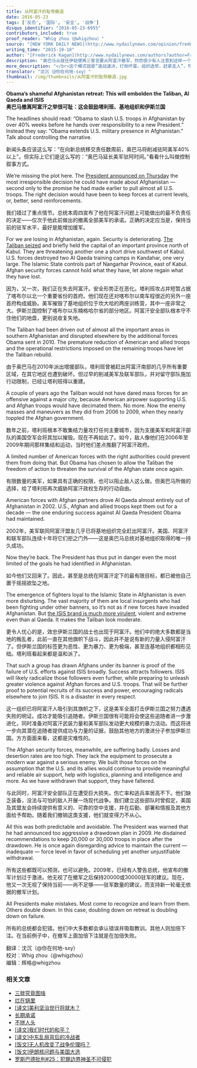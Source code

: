 ```yaml
---
title: 从阿富汗的耻辱撤退
date: 2016-05-23
tags: ['反恐', '国际', '安全', '战争']
disqus_identifier: "2016-05-23-6955"
contributors_included: true
proof_reader: "Whig zhou（@whigzhou）"
source: "[NEW YORK DAILY NEWS](http://www.nydailynews.com/opinion/frederick-kagan-obama-shameful-afghanistan-retreat-article-1.2400776)"
writing_time: "2015-10-18"
author: "[Frederick Kagan](http://www.nydailynews.com/authors?author=Frederick-Kagan)"
description: "奥巴马从就任伊始便再三誓言要从阿富汗撤军，然而很少有人注意到这样一个事实：正是从撤军前景开始明朗之际，阿富汗的恐怖活动和美军伤亡也开始急剧增加，而在此前，美军对阿富汗的控制其实相当有效且伤亡极低，这一模式在美国的海外干预中屡屡重现。"
more_description: "</br>这个模式就是“速战速决，打倒坏蛋，组织选举，赶紧走人”，可经验一次次表明，越是想赶紧脱身，代价越高，而且之前的努力很快完全泡汤。2001-07年，美军在阿富汗总共阵亡279人，而奥巴马第一个任期（2009-2012）四年的阵亡数分别为266，440，365，246，参见[Wiki](https://en.wikipedia.org/wiki/United_States_military_casualties_in_the_War_in_Afghanistan)。"
translator: "沈沉（@你在何地-sxy）"
thumbnail: /img/thumbnails/从阿富汗的耻辱撤退.jpg
---
```


**Obama’s shameful Afghanistan retreat: This will embolden the Taliban, Al Qaeda and ISIS**  
**奥巴马撤离阿富汗之举很可耻：这会鼓励塔利班、基地组织和伊斯兰国**

The headlines should read: “Obama to slash U.S. troops in Afghanistan by over 40% weeks before he hands over responsibility to a new President.” Instead they say: “Obama extends U.S. military presence in Afghanistan.” Talk about controlling the narrative.

新闻头条应该这么写：“在向新总统移交责任数周前，奥巴马将削减驻阿美军40%以上”。但实际上它们是这么写的：“奥巴马延长美军驻阿时间。”看看什么叫做控制叙事方式。

We’re missing the plot here. The [President announced on Thursday](http://www.nydailynews.com/news/politics/u-s-halt-afghanistan-withdrawal-5-000-troops-article-1.2398113) the most irresponsible decision he could have made about Afghanistan — second only to the promise he had made earlier to pull almost all U.S. troops. The right decision would have been to keep forces at current levels, or, better, send reinforcements.

我们错过了重点情节。总统本周四宣布了他在阿富汗问题上可能做出的最不负责任的决定——仅次于他此前做出的撤离全部美军的承诺。正确的决定应当是，保持当前的驻军水平，最好是能增加援军。

For we are losing in Afghanistan, again. Security is deteriorating. [The Taliban seized](http://www.nydailynews.com/news/world/afghan-official-taliban-fighters-storm-northern-city-article-1.2376682) and briefly held the capital of an important province north of Kabul. They are threatening another one a short drive southwest of Kabul. U.S. forces destroyed two Al Qaeda training camps in Kandahar, one very large. The Islamic State controls part of Nangarhar Province, east of Kabul. Afghan security forces cannot hold what they have, let alone regain what they have lost.

因为，又一次，我们正在失去阿富汗。安全形势正在恶化。塔利班攻占并短暂占据了喀布尔以北一个重要省份的首府。他们现在还对喀布尔以南车程很近的另外一座首府构成威胁。美军摧毁了基地组织位于坎大哈的两座训练营，其中一座非常之大。伊斯兰国控制了喀布尔以东楠格哈尔省的部分地区。阿富汗安全部队根本守不住他们的地盘，更别说收复失地。

The Taliban had been driven out of almost all the important areas in southern Afghanistan and disrupted elsewhere by the additional forces Obama sent in 2010. The premature reduction of American and allied troops and the operational restrictions imposed on the remaining troops have let the Taliban rebuild.

由于奥巴马在2010年派出增援部队，塔利班曾被赶出阿富汗南部的几乎所有重要区域，在其它地区也遭到破坏。但过早的削减美军及联军部队，并对留守部队施加行动限制，已经让塔利班得以重建。

A couple of years ago the Taliban would not have dared mass forces for an offensive against a major city, because American airpower supporting U.S. and Afghan troops would have decimated them. No more. Now the enemy masses and maneuvers as they did from 2006 to 2009, when they nearly toppled the Afghan government.

数年之前，塔利班根本不敢集结力量攻打任何主要城市，因为支援美军和阿富汗部队的美国空军会将其加以摧毁。现在不再如此了。如今，敌人像他们在2006年至2009年期间那样集结和运动，当时他们差点推翻了阿富汗政府。

A limited number of American forces with the right authorities could prevent them from doing that. But Obama has chosen to allow the Taliban the freedom of action to threaten the survival of the Afghan state once again.

有限数量的美军，如果具有正确的权限，也可以阻止敌人这么做。但奥巴马所做的选择，给了塔利班再次威胁阿富汗政权生存的行动自由。

American forces with Afghan partners drove Al Qaeda almost entirely out of Afghanistan in 2002. U.S., Afghan and allied troops kept them out for a decade — the one enduring success against Al Qaeda President Obama had maintained.

2002年，美军联同阿富汗盟友几乎已将基地组织完全赶出阿富汗。美国、阿富汗和联军部队连续十年将它们拒之门外——这是奥巴马总统对基地组织取得的唯一持久成功。

Now they’re back. The President has thus put in danger even the most limited of the goals he had identified in Afghanistan.

如今他们又回来了。因此，甚至是总统在阿富汗定下的最有限目标，都已被他自己置于摇摇欲坠之地。

The emergence of fighters loyal to the Islamic State in Afghanistan is even more disturbing. The vast majority of them are local insurgents who had been fighting under other banners, so it’s not as if new forces have invaded Afghanistan. But [the ISIS brand is much more virulent](http://www.nydailynews.com/news/world/isis-mission-erase-history-succeeding-article-1.2388506), violent and extreme even than al Qaeda. It makes the Taliban look moderate.

更令人忧心的是，效忠伊斯兰国的战士也出现于阿富汗。他们中的绝大多数都是当地的叛乱者，此前一直在其他旗帜下战斗，因此并不是说有新的力量入侵阿富汗了。但伊斯兰国的标签更为恶性、更为暴力、更为极端，甚至连基地组织都相形见绌。塔利班看起来都是温和派了。

That such a group has drawn Afghans under its banner is proof of the failure of U.S. efforts against ISIS broadly. Success attracts followers. ISIS will likely radicalize those followers even further, while preparing to unleash greater violence against Afghan forces and U.S. troops. That will be further proof to potential recruits of its success and power, encouraging radicals elsewhere to join ISIS. It is a disaster in every respect.

这一组织已将阿富汗人吸引到其旗帜之下，这是美军全面打击伊斯兰国之努力遭遇失败的明证。成功才能吸引追随者。伊斯兰国很有可能将会使这些追随者进一步激进化，同时准备对阿富汗武装力量和美军部队发动更大规模的暴力活动。而这将进一步向其潜在追随者提供成功与力量的证据，鼓励其他地方的激进分子参加伊斯兰国。方方面面来看，这都是灾难性的。

The Afghan security forces, meanwhile, are suffering badly. Losses and desertion rates are too high. They lack the equipment to prosecute a modern war against a serious enemy. We built those forces on the assumption that the U.S. and its allies would continue to provide meaningful and reliable air support, help with logistics, planning and intelligence and more. As we have withdrawn that support, they have faltered.

与此同时，阿富汗安全部队正在遭受巨大损失。伤亡率和逃兵率居高不下。他们缺乏装备，没法与可怕的敌人开展一场现代战争。我们建立这些部队时曾假定，美国及其盟友会持续提供有意义的、可靠的空中支援，并在后勤、部署和情报及其他方面给予帮助。随着我们撤销这类支援，他们就变得力不从心。

All this was both predictable and avoidable. The President was warned that he had announced too aggressive a drawdown plan in 2009. He disdained recommendations to keep 20,000 or 30,000 troops in place after the drawdown. He is once again disregarding advice to maintain the current — inadequate — force level in favor of scheduling yet another unjustifiable withdrawal.

所有这些都既可以预测，也可以避免。2009年，已经有人警告总统，他宣布的撤军计划过于激进。他无视了在撤军之后保持20000或30000驻军的建议。现在，他又一次无视了保持当前——尚不足够——驻军数量的建议，而支持新一轮毫无依据的撤军计划。

All Presidents make mistakes. Most come to recognize and learn from them. Others double down. In this case, doubling down on retreat is doubling down on failure.

所有的总统都会犯错。他们中大多数都会承认错误并吸取教训。其他人则加倍下注。在当前例子中，在撤军上面加倍下注就是在加倍失败。


翻译：沈沉（@你在何地-sxy）  
校对：Whig zhou（@whigzhou）  
编辑：辉格@whigzhou


### 相关文章

* [三胖究竟图啥](https://headsalon.org/archives/7639.html "三胖究竟图啥")
* [烂在锅里](https://headsalon.org/archives/7744.html "烂在锅里")
* [[译文]美利坚治世行将就木？](https://headsalon.org/archives/7088.html "[译文]美利坚治世行将就木？")
* [长期承诺](https://headsalon.org/archives/7199.html "长期承诺")
* [不拼人头](https://headsalon.org/archives/7154.html "不拼人头")
* [[译文]我们时代的和平？](https://headsalon.org/archives/6045.html "[译文]我们时代的和平？")
* [[译文]中东乱局背后的冷战者](https://headsalon.org/archives/5982.html "[译文]中东乱局背后的冷战者")
* [[饭文]无人机改变了战争伦理吗？](https://headsalon.org/archives/4315.html "[饭文]无人机改变了战争伦理吗？")
* [[饭文]伊朗核问题与美国大选](https://headsalon.org/archives/4111.html "[饭文]伊朗核问题与美国大选")
* [罗斯巴德批判#25：犯罪边界神圣不可侵犯](https://headsalon.org/archives/3924.html "罗斯巴德批判#25：犯罪边界神圣不可侵犯")
